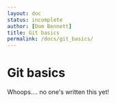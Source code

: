 ```yaml
---
layout: doc
status: incomplete
author: [Dom Bennett]
title: Git basics
permalink: /docs/git_basics/
---
```


# Git basics

Whoops.... no one's written this yet!
